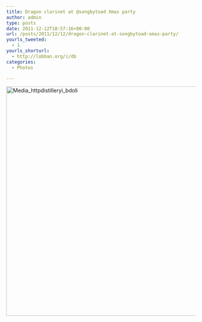 ```yaml
---
title: Dragon clarinet at @songbytoad Xmas party
author: admin
type: posts
date: 2011-12-12T18:57:16+00:00
url: /posts/2011/12/12/dragon-clarinet-at-songbytoad-xmas-party/
yourls_tweeted:
  - 1
yourls_shorturl:
  - http://lobban.org/i/db
categories:
  - Photos

---
```

<div class='posterous_autopost'>
  <a href="http://instagr.am/p/YyG54/"></p> 
  
  <div class='p_embed p_image_embed'>
    <a href="http://getfile3.posterous.com/getfile/files.posterous.com/nonimage/xwdaiAgvHiwbeGAypxoIDaDmckzjothnycrexaEBDmflbztrCyFtjeCCEpxj/media_httpdistilleryi_bDolI.jpg.scaled1000.jpg"><img alt="Media_httpdistilleryi_bdoli" height="612" src="http://getfile3.posterous.com/getfile/files.posterous.com/nonimage/xwdaiAgvHiwbeGAypxoIDaDmckzjothnycrexaEBDmflbztrCyFtjeCCEpxj/media_httpdistilleryi_bDolI.jpg.scaled1000.jpg" width="612" /></a>
  </div>
  
  <p>
    </a></div>